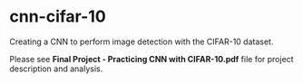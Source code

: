 # cnn-cifar-10
Creating a CNN to perform image detection with the CIFAR-10 dataset.

Please see **Final Project - Practicing CNN with CIFAR-10.pdf** file for project description and analysis.
